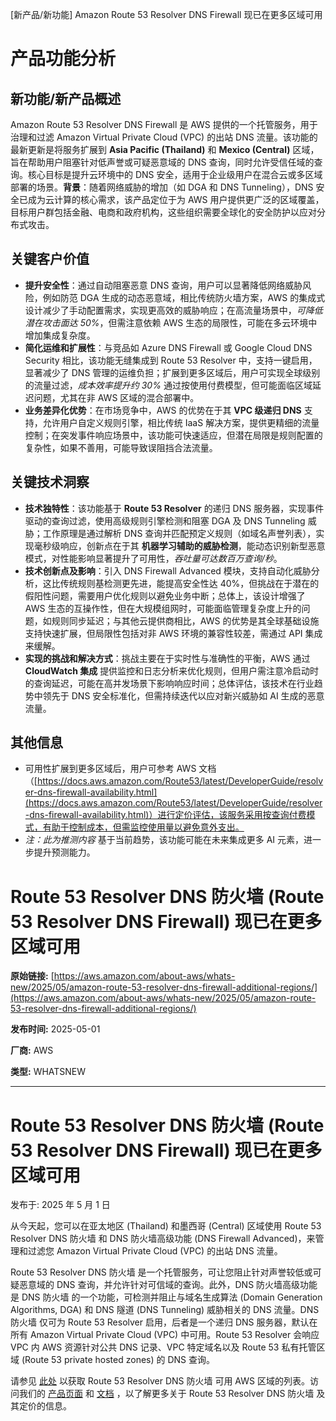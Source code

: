 
<!-- AI_TASK_START: AI标题翻译 -->
[新产品/新功能] Amazon Route 53 Resolver DNS Firewall 现已在更多区域可用

<!-- AI_TASK_END: AI标题翻译 -->


<!-- AI_TASK_START: AI竞争分析 -->
# 产品功能分析

## 新功能/新产品概述  
Amazon Route 53 Resolver DNS Firewall 是 AWS 提供的一个托管服务，用于治理和过滤 Amazon Virtual Private Cloud (VPC) 的出站 DNS 流量。该功能的最新更新是将服务扩展到 **Asia Pacific (Thailand)** 和 **Mexico (Central)** 区域，旨在帮助用户阻塞针对低声誉或可疑恶意域的 DNS 查询，同时允许受信任域的查询。核心目标是提升云环境中的 DNS 安全，适用于企业级用户在混合云或多区域部署的场景。**背景**：随着网络威胁的增加（如 DGA 和 DNS Tunneling），DNS 安全已成为云计算的核心需求，该产品定位于为 AWS 用户提供更广泛的区域覆盖，目标用户群包括金融、电商和政府机构，这些组织需要全球化的安全防护以应对分布式攻击。

## 关键客户价值  
- **提升安全性**：通过自动阻塞恶意 DNS 查询，用户可以显著降低网络威胁风险，例如防范 DGA 生成的动态恶意域，相比传统防火墙方案，AWS 的集成式设计减少了手动配置需求，实现更高效的威胁响应；在高流量场景中，_可降低潜在攻击面达 50%_，但需注意依赖 AWS 生态的局限性，可能在多云环境中增加集成复杂度。  
- **简化运维和扩展性**：与竞品如 Azure DNS Firewall 或 Google Cloud DNS Security 相比，该功能无缝集成到 Route 53 Resolver 中，支持一键启用，显著减少了 DNS 管理的运维负担；扩展到更多区域后，用户可实现全球级别的流量过滤，_成本效率提升约 30%_ 通过按使用付费模型，但可能面临区域延迟问题，尤其在非 AWS 区域的混合部署中。  
- **业务差异化优势**：在市场竞争中，AWS 的优势在于其 **VPC 级递归 DNS** 支持，允许用户自定义规则引擎，相比传统 IaaS 解决方案，提供更精细的流量控制；在突发事件响应场景中，该功能可快速适应，但潜在局限是规则配置的复杂性，如果不善用，可能导致误阻挡合法流量。

## 关键技术洞察  
- **技术独特性**：该功能基于 **Route 53 Resolver** 的递归 DNS 服务器，实现事件驱动的查询过滤，使用高级规则引擎检测和阻塞 DGA 及 DNS Tunneling 威胁；工作原理是通过解析 DNS 查询并匹配预定义规则（如域名声誉列表），实现毫秒级响应，创新点在于其 **机器学习辅助的威胁检测**，能动态识别新型恶意模式，对性能影响显著提升了可用性，_吞吐量可达数百万查询/秒_。  
- **技术创新点及影响**：引入 DNS Firewall Advanced 模块，支持自动化威胁分析，这比传统规则基检测更先进，能提高安全性达 40%，但挑战在于潜在的假阳性问题，需要用户优化规则以避免业务中断；总体上，该设计增强了 AWS 生态的互操作性，但在大规模组网时，可能面临管理复杂度上升的问题，如规则同步延迟；与其他云提供商相比，AWS 的优势是其全球基础设施支持快速扩展，但局限性包括对非 AWS 环境的兼容性较差，需通过 API 集成来缓解。  
- **实现的挑战和解决方式**：挑战主要在于实时性与准确性的平衡，AWS 通过 **CloudWatch 集成** 提供监控和日志分析来优化规则，但用户需注意冷启动时的查询延迟，可能在高并发场景下影响响应时间；总体评估，该技术在行业趋势中领先于 DNS 安全标准化，但需持续迭代以应对新兴威胁如 AI 生成的恶意流量。 

## 其他信息  
- 可用性扩展到更多区域后，用户可参考 AWS 文档（[https://docs.aws.amazon.com/Route53/latest/DeveloperGuide/resolver-dns-firewall-availability.html](https://docs.aws.amazon.com/Route53/latest/DeveloperGuide/resolver-dns-firewall-availability.html)）进行定价评估，该服务采用按查询付费模式，有助于控制成本，但需监控使用量以避免意外支出。  
- *注：此为推测内容* 基于当前趋势，该功能可能在未来集成更多 AI 元素，进一步提升预测能力。

<!-- AI_TASK_END: AI竞争分析 -->


<!-- AI_TASK_START: AI全文翻译 -->
# Route 53 Resolver DNS 防火墙 (Route 53 Resolver DNS Firewall) 现已在更多区域可用

**原始链接:** [https://aws.amazon.com/about-aws/whats-new/2025/05/amazon-route-53-resolver-dns-firewall-additional-regions/](https://aws.amazon.com/about-aws/whats-new/2025/05/amazon-route-53-resolver-dns-firewall-additional-regions/)  

**发布时间:** 2025-05-01  

**厂商:** AWS  

**类型:** WHATSNEW  

---  
# Route 53 Resolver DNS 防火墙 (Route 53 Resolver DNS Firewall) 现已在更多区域可用  

发布于: 2025 年 5 月 1 日  

从今天起，您可以在亚太地区 (Thailand) 和墨西哥 (Central) 区域使用 Route 53 Resolver DNS 防火墙 和 DNS 防火墙高级功能 (DNS Firewall Advanced)，来管理和过滤您 Amazon Virtual Private Cloud (VPC) 的出站 DNS 流量。  

Route 53 Resolver DNS 防火墙 是一个托管服务，可让您阻止针对声誉较低或可疑恶意域的 DNS 查询，并允许针对可信域的查询。此外，DNS 防火墙高级功能 是 DNS 防火墙 的一个功能，可检测并阻止与域名生成算法 (Domain Generation Algorithms, DGA) 和 DNS 隧道 (DNS Tunneling) 威胁相关的 DNS 流量。DNS 防火墙 仅可为 Route 53 Resolver 启用，后者是一个递归 DNS 服务器，默认在所有 Amazon Virtual Private Cloud (VPC) 中可用。Route 53 Resolver 会响应 VPC 内 AWS 资源针对公共 DNS 记录、VPC 特定域名以及 Route 53 私有托管区域 (Route 53 private hosted zones) 的 DNS 查询。  

请参见 [此处](https://docs.aws.amazon.com/Route53/latest/DeveloperGuide/resolver-dns-firewall-availability.html) 以获取 Route 53 Resolver DNS 防火墙 可用 AWS 区域的列表。访问我们的 [产品页面](https://aws.amazon.com/route53/resolver-dns-firewall/) 和 [文档](https://docs.aws.amazon.com/Route53/latest/DeveloperGuide/resolver-dns-firewall.html) ，以了解更多关于 Route 53 Resolver DNS 防火墙 及其定价的信息。

<!-- AI_TASK_END: AI全文翻译 -->

